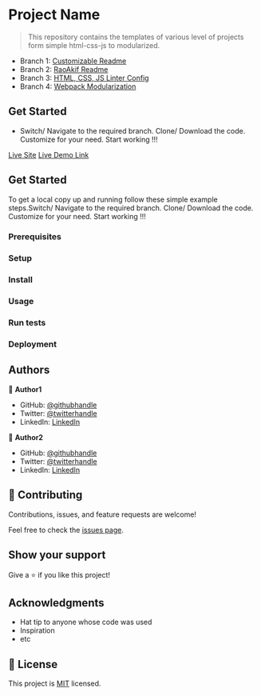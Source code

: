 # Project Name

> This repository contains the templates of various level of projects form simple html-css-js to modularized.

- Branch 1: [Customizable Readme](https://github.com/RaoAkif/ProjectTemplate/tree/01_Customizable_Readme)
- Branch 2: [RaoAkif Readme](https://github.com/RaoAkif/ProjectTemplate/tree/02_RaoAkif_Readme)
- Branch 3: [HTML, CSS, JS Linter Config](https://github.com/RaoAkif/ProjectTemplate/tree/03_HTML-CSS-JS__LinterConfig)
- Branch 4: [Webpack Modularization](https://github.com/RaoAkif/ProjectTemplate/tree/04_Webpack_Modularization)


## Get Started
- Switch/ Navigate to the required branch. Clone/ Download the code. Customize for your need. Start working !!!


[Live Site](http://raoakif.github.io/...)
[Live Demo Link](https://www.loom.com/share/...)

## Get Started
To get a local copy up and running follow these simple example steps.Switch/ Navigate to the required branch. Clone/ Download the code. Customize for your need. Start working !!!

### Prerequisites

### Setup

### Install

### Usage

### Run tests

### Deployment



## Authors

👤 **Author1**

- GitHub: [@githubhandle](https://github.com/RaoAkif)
- Twitter: [@twitterhandle](https://twitter.com/RaoAkif)
- LinkedIn: [LinkedIn](https://linkedin.com/in/RaoAkif)

👤 **Author2**

- GitHub: [@githubhandle](https://github.com/githubhandle)
- Twitter: [@twitterhandle](https://twitter.com/twitterhandle)
- LinkedIn: [LinkedIn](https://linkedin.com/in/linkedinhandle)


## 🤝 Contributing

Contributions, issues, and feature requests are welcome!

Feel free to check the [issues page](../../issues/).

## Show your support

Give a ⭐️ if you like this project!

## Acknowledgments

- Hat tip to anyone whose code was used
- Inspiration
- etc

## 📝 License

This project is [MIT](./MIT.md) licensed.
